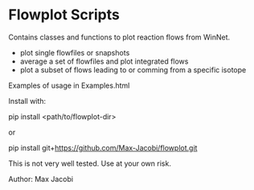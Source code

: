 # Flowplot Scripts
Contains classes and functions to plot reaction flows from WinNet.
- plot single flowfiles or snapshots
- average a set of flowfiles and plot integrated flows
- plot a subset of flows leading to or comming from a specific isotope

Examples of usage in Examples.html

Install with:

pip install <path/to/flowplot-dir>

or

pip install git+https://github.com/Max-Jacobi/flowplot.git

This is not very well tested. Use at your own risk.

Author: Max Jacobi

